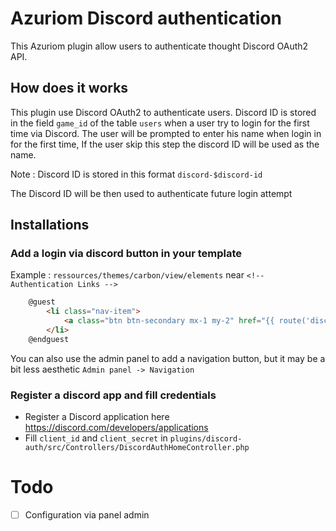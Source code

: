 # Azuriom Discord authentication

This Azuriom plugin allow users to authenticate thought Discord OAuth2 API.

## How does it works
This plugin use Discord OAuth2 to authenticate users. 
Discord ID is stored in the field `game_id` of the table `users`
when a user try to login for the first time via Discord. 
The user will be prompted to enter his name 
when login in for the first time,
If the user skip this step the discord ID will be used as the name. 

Note : Discord ID is stored in this format `discord-$discord-id`

The Discord ID will be then used to authenticate future login attempt

## Installations

### Add a login via discord button in your template 

Example : 
`ressources/themes/carbon/view/elements` near `<!-- Authentication Links -->`
```html
    @guest
        <li class="nav-item">
            <a class="btn btn-secondary mx-1 my-2" href="{{ route('discord-auth.login') }}">{{ trans('discord-auth::messages.login_via_discord') }}</a>
        </li>
    @endguest
```

You can also use the admin panel to add a navigation button, but it may be a bit less aesthetic 
`Admin panel -> Navigation` 

###  Register a discord app and fill credentials
* Register a Discord application here https://discord.com/developers/applications
* Fill `client_id` and `client_secret` in `plugins/discord-auth/src/Controllers/DiscordAuthHomeController.php`

# Todo 
* [ ] Configuration via panel admin
